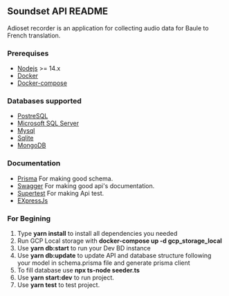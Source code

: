 ## Soundset API README

Adioset recorder is an application for collecting audio data for Baule to French translation.

### Prerequises
- [Nodejs](https://nodejs.org/) >= 14.x
- [Docker](https://docs.docker.com/get-docker/)
- [Docker-compose](https://docs.docker.com/compose/)

### Databases supported
- [PostreSQL](https://www.prisma.io/docs/concepts/database-connectors/postgresql)
- [Microsoft SQL Server](https://www.prisma.io/docs/concepts/database-connectors/sql-server)
- [Mysql](https://www.prisma.io/docs/concepts/database-connectors/mysql)
- [Sqlite](https://www.prisma.io/docs/concepts/database-connectors/sqlite)
- [MongoDB](https://www.mongodb.com/)

### Documentation
- [Prisma](https://www.prisma.io/docs/reference/api-reference/prisma-schema-reference) For making good schema.
- [Swagger](https://github.com/OAI/OpenAPI-Specification/blob/main/versions/3.0.3.md#schemaObject) For making good api's documentation.
- [Supertest](https://www.npmjs.com/package/supertest) For making Api test.
- [EXpressJs](https://expressjs.com/fr/4x/api.html)


### For Begining
1. Type **yarn install** to install all dependencies you needed
3. Run GCP Local storage with **docker-compose up -d gcp_storage_local**
4. Use **yarn db:start** to run your Dev BD instance
5. Use **yarn db:update** to update API and database structure following your model in schema.prisma file and generate prisma client
6. To fill database use **npx ts-node seeder.ts**
7. Use **yarn start:dev** to run project.
8. Use **yarn test** to test project.